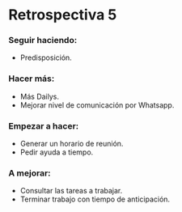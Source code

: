 # Retrospectiva 5

### Seguir haciendo:
- Predisposición.

### Hacer más:
- Más Dailys.
- Mejorar nivel de comunicación por Whatsapp.

### Empezar a hacer:
- Generar un horario de reunión.
- Pedir ayuda a tiempo.

### A mejorar:
- Consultar las tareas a trabajar.
- Terminar trabajo con tiempo de anticipación.